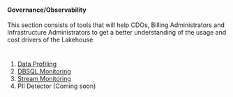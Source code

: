 #### Governance/Observability

This section consists of tools that will help CDOs, Billing Administrators and Infrastructure Administrators to get a better understanding of the usage and cost drivers of the Lakehouse

#
1. [Data Profiling](https://github.com/AbePabbathi/lakehouse-tacklebox/tree/master/40-observability/data-profiling)
2. [DBSQL Monitoring](https://github.com/AbePabbathi/lakehouse-tacklebox/tree/master/40-observability/dbsql-logging)
3. [Stream Monitoring](https://github.com/AbePabbathi/lakehouse-tacklebox/tree/main/40-observability/stream-monitoring)
4. PII Detector (Coming soon)